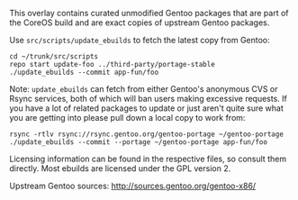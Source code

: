 This overlay contains curated unmodified Gentoo packages that are part
of the CoreOS build and are exact copies of upstream Gentoo packages.

Use `src/scripts/update_ebuilds` to fetch the latest copy from Gentoo:

    cd ~/trunk/src/scripts
    repo start update-foo ../third-party/portage-stable
    ./update_ebuilds --commit app-fun/foo

Note: `update_ebuilds` can fetch from either Gentoo's anonymous CVS or
Rsync services, both of which will ban users making excessive requests.
If you have a lot of related packages to update or just aren't quite
sure what you are getting into please pull down a local copy to work
from:

    rsync -rtlv rsync://rsync.gentoo.org/gentoo-portage ~/gentoo-portage
    ./update_ebuilds --commit --portage ~/gentoo-portage app-fun/foo

Licensing information can be found in the respective files, so consult
them directly. Most ebuilds are licensed under the GPL version 2.

Upstream Gentoo sources: http://sources.gentoo.org/gentoo-x86/
